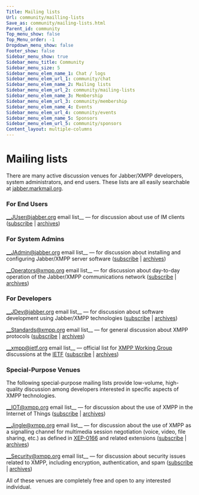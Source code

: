 ```yaml
---
Title: Mailing lists
Url: community/mailling-lists
Save_as: community/mailing-lists.html
Parent_id: community
Top_menu_show: false
Top_Menu_order: -1
Dropdown_menu_show: false
Footer_show: false
Sidebar_menu_show: true
Sidebar_menu_title: Community
Sidebar_menu_size: 5
Sidebar_menu_elem_name_1: Chat / logs
Sidebar_menu_elem_url_1: community/chat
Sidebar_menu_elem_name_2: Mailing lists
Sidebar_menu_elem_url_2: community/mailing-lists
Sidebar_menu_elem_name_3: Membership
Sidebar_menu_elem_url_3: community/membership
Sidebar_menu_elem_name_4: Events
Sidebar_menu_elem_url_4: community/events
Sidebar_menu_elem_name_5: Sponsors
Sidebar_menu_elem_url_5: community/sponsors
Content_layout: multiple-columns
---
```


# Mailing lists

There are many active discussion venues for Jabber/XMPP developers, system administrators, and end users. These lists are all easily searchable at [jabber.markmail.org](http://jabber.markmail.org/).

### For End Users

__JUser@jabber.org email list__ — for discussion about use of IM clients ([subscribe](http://mail.jabber.org/mailman/listinfo/juser) | [archives](http://mail.jabber.org/pipermail/juser/))

### For System Admins

__JAdmin@jabber.org email list__ — for discussion about installing and configuring Jabber/XMPP server software ([subscribe](http://mail.jabber.org/mailman/listinfo/jadmin) | [archives](http://mail.jabber.org/pipermail/jadmin/))

__Operators@xmpp.org email list__ — for discussion about day-to-day operation of the Jabber/XMPP communications network ([subscribe](http://mail.jabber.org/mailman/listinfo/operators) | [archives](http://mail.jabber.org/pipermail/operators/))

### For Developers

__JDev@jabber.org email list__ — for discussion about software development using Jabber/XMPP technologies ([subscribe](http://mail.jabber.org/mailman/listinfo/jdev) | [archives](http://mail.jabber.org/pipermail/jdev/http://mail.jabber.org/mailman/listinfo/standards))

__Standards@xmpp.org email list__ — for general discussion about XMPP protocols ([subscribe]() | [archives](http://mail.jabber.org/pipermail/standards/))

__xmpp@ietf.org email list__ — official list for [XMPP Working Group](http://tools.ietf.org/wg/xmpp/) discussions at the [IETF](http://www.ietf.org/) ([subscribe](https://www.ietf.org/mailman/listinfo/xmpp) | [archives](http://www.ietf.org/mail-archive/web/xmpp/current/maillist.html))

### Special-Purpose Venues

The following special-purpose mailing lists provide low-volume, high-quality discussion among developers interested in specific aspects of XMPP technologies.

__IOT@xmpp.org email list__ — for discussion about the use of XMPP in the Internet of Things ([subscribe](http://mail.jabber.org/mailman/listinfo/iot) | [archives](http://mail.jabber.org/pipermail/iot/))

__Jingle@xmpp.org email list__ — for discussion about the use of XMPP as a signalling channel for multimedia session negotiation (voice, video, file sharing, etc.) as defined in [XEP-0166](http://xmpp.org/extensions/xep-0166.html) and related extensions ([subscribe](http://mail.jabber.org/mailman/listinfo/jingle) | [archives](http://mail.jabber.org/pipermail/jingle/))

__Security@xmpp.org email list__ — for discussion about security issues related to XMPP, including encryption, authentication, and spam ([subscribe](http://mail.jabber.org/mailman/listinfo/security) | [archives](http://mail.jabber.org/pipermail/security/))

All of these venues are completely free and open to any interested individual.